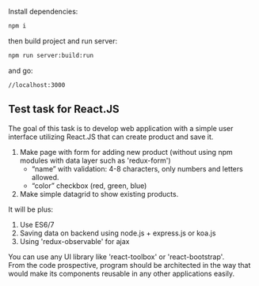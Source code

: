 Install dependencies:
```cmd
npm i
```
then build project and run server:
```cmd
npm run server:build:run
```
and go:
```
//localhost:3000
```

## Test task for React.JS

The goal of this task is to develop web application with a simple user interface utilizing
React.JS that can create product and save it.

1. Make page with form​ for adding new product (without using npm modules with data layer such as 'redux-form')
    - “name”​ with validation: 4-8 characters, only numbers and letters allowed.
    - “color”​ checkbox (red, green, blue)
1. Make simple datagrid​ to show existing products.

It will be plus:

1. Use ES6/7
1. Saving data on backend using node.js + express.js or koa.js
1. Using 'redux-observable' for ajax

You can use any UI library like 'react-toolbox' or 'react-bootstrap'.<br>
From the code prospective, program should be architected in the way that would make its
components reusable in any other applications easily.
